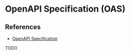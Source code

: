 # OpenAPI Specification (OAS)

## References

- [OpenAPI Specification](https://swagger.io/specification/)

TODO
